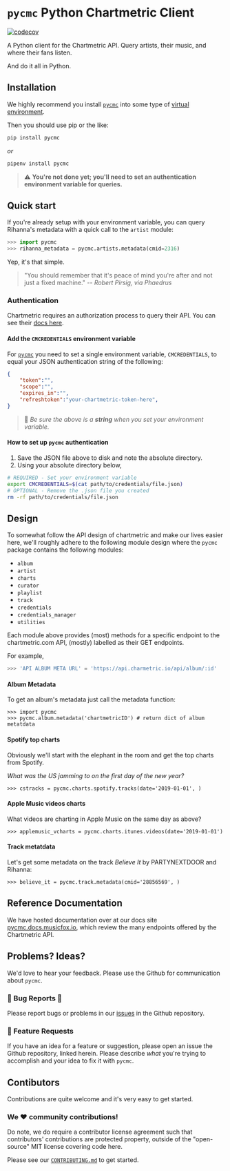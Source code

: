 # `pycmc` Python Chartmetric Client
[![codecov](https://codecov.io/gh/musicfox/pycm/branch/develop/graph/badge.svg?token=COEMV82GV9)](https://codecov.io/gh/musicfox/pycm)

A Python client for the Chartmetric API. Query artists, their music,
and where their fans listen.

And do it all in Python.

## Installation
We highly recommend you install [`pycmc`](https://github.com/musicfox/pycmc)
into some type of [virtual environment](https://docs.python.org/3/library/venv.html).

Then you should use pip or the like:
```python
pip install pycmc
```
_or_
```python
pipenv install pycmc
```
> :warning: **You're not done yet; you'll need to set an authentication environment variable for queries.** 
## Quick start 
If you're already setup with your environment variable, you can query Rihanna's metadata with a quick call to the `artist` module:

```python
>>> import pycmc
>>> rihanna_metadata = pycmc.artists.metadata(cmid=2316)
```

Yep, it's that simple.

> "You should remember that it's peace of mind you're after and not just a fixed machine." 
> _-- Robert Pirsig, via Phaedrus_


### Authentication
Chartmetric requires an authorization process to query their API. You can
see their [docs here](https://api.chartmetric.com/apidoc/#api-Authorization-GetAccessToken). 


#### Add the `CMCREDENTIALS` environment variable

For [`pycmc`](https://pycmc.docs.musicfox.io) you need to set a single
environment variable, `CMCREDENTIALS`, to equal your JSON authentication string of the following:

```json
{
    "token":"",
    "scope":"",
    "expires_in":"",
    "refreshtoken":"your-chartmetric-token-here",
}
```
> :mag_right: _Be sure the above is a **string** when you set your environment variable._

#### How to set up `pycmc` authentication

1. Save the JSON file above to disk and note the absolute directory.
2. Using your absolute directory below,
```bash
# REQUIRED - Set your environment variable
export CMCREDENTIALS=$(cat path/to/credentials/file.json)
# OPTIONAL - Remove the .json file you created
rm -rf path/to/credentials/file.json
```

## Design 

To somewhat follow the API design of chartmetric and make our lives easier here,
we'll roughly adhere to the following module design where the `pycmc` package 
contains the following modules:  
- `album`
- `artist`
- `charts`
- `curator`
- `playlist`
- `track`
- `credentials`
- `credentials_manager`
- `utilities`

Each module above provides (most) methods for a specific endpoint
to the chartmetric.com API, (mostly) labelled as their GET endpoints.  

For example,
```python
>>> 'API ALBUM META URL' = 'https://api.charmetric.io/api/album/:id'
```
#### Album Metadata 
To get an album's metadata just call the metadata function:
```
>>> import pycmc
>>> pycmc.album.metadata('chartmetricID') # return dict of album metatdata
```
#### Spotify top charts

Obviously we'll start with the elephant in the room and get the top
charts from Spotify.

*What was the US jamming to on the first day of the new year?*
```{Python}
>>> cstracks = pycmc.charts.spotify.tracks(date='2019-01-01', ) 
```
#### Apple Music videos charts 

What videos are charting in Apple Music on the same day as above?
```{Python}
>>> applemusic_vcharts = pycmc.charts.itunes.videos(date='2019-01-01')
```
#### Track metatdata

Let's get some metadata on the track _Believe It_ by PARTYNEXTDOOR and Rihanna: 
```{Python}
>>> believe_it = pycmc.track.metadata(cmid='28856569', )
```

## Reference Documentation

We have hosted documentation over at our docs site
[pycmc.docs.musicfox.io](https://pycmc.docs.musicfox.io), which review the many endpoints offered by
the Chartmetric API.

## Problems? Ideas?

We'd love to hear your feedback. Please use the Github for communication about `pycmc`.

### &#128027; Bug Reports &#128030;

Please report bugs or problems in our [issues](https://github.com/musicfox/pycmc/issues) in the Github repository.

### &#127848; Feature Requests
If you have an idea for a feature or suggestion, please open an issue the Github repository, linked herein. Please describe _what_ you're trying to
accomplish and your idea to fix it with `pycmc`. 

## Contibutors

Contributions are quite welcome and it's very easy to get started.

### We &#10084; community contributions!

Do note, we do require a contributor license agreement such
that contributors' contributions are protected property, outside of the
"open-source" MIT license covering code here. 

Please see our [`CONTRIBUTING.md`](CONTRIBUTING.md)
to get started.

